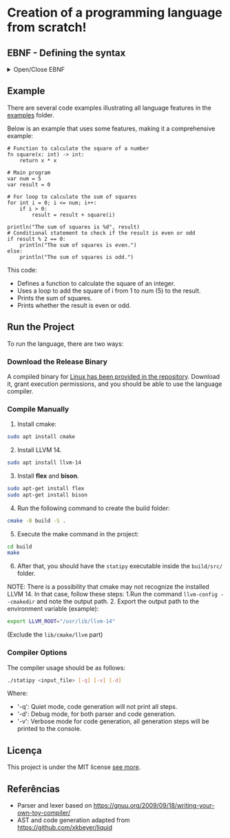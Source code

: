 # Creation of a programming language from scratch!

## EBNF - Defining the syntax

<details>
  <summary>Open/Close EBNF</summary>
  
```ebnf
PROGRAM = { STATEMENT } ;
STATEMENT = (VARIABLE_DECLARE, "\n" | ASSIGNMENT_STATEMENT, "\n" | IF_STATEMENT | WHILE_LOOP | FOR_LOOP | FUNCTION_DECLARE | RETURN_STATEMENT, "\n" | FUNCTION_CALL, "\n") ;

VARIABLE_DECLARE = (TYPE, IDENTIFIER, ["=", BOOL_EXPR] | "VAR", IDENTIFIER, "=", BOOL_EXPR) ;

ASSIGNMENT_STATEMENT = (IDENTIFIER, [ ARITHMETIC_OPERATOR ], "=", BOOL_EXPR | INC_DEC | BINOP_ASSIGN) ;
BINOP_ASSIGN = IDENTIFIER, ARITHMETIC_OPERATOR, "=", BOOL_EXPR;
INC_DEC = IDENTIFIER, ("++" | "--");

IF_STATEMENT = "if", BOOL_EXPR, ":", INDENTED_PROGRAM, ["else", ":", INDENTED_PROGRAM] ;

WHILE_LOOP = "while", BOOL_EXPR, ":", INDENTED_PROGRAM ;
FOR_LOOP = "for", (ASSIGNMENT_STATEMENT | VARIABLE_DECLARE), ";", BOOL_EXPR, ";", ASSIGNMENT_STATEMENT, ":", INDENTED_PROGRAM;

FUNCTION_DECLARE = "fn", IDENTIFIER, "(", [PARAMETER_LIST], ")", "->", TYPE, ":", INDENTED_PROGRAM ; 
PARAMETER_LIST = IDENTIFIER, ":", TYPE, { ",", IDENTIFIER, ":", TYPE} ;

RETURN_STATEMENT = "return", BOOL_EXPR ;

TYPE = "int" | "float" | "boolean" | "string";
COMPARISON = ( "==", ">", "<", ">=", "<=", "!=" );
BOOL_EXPR = BOOL_TERM, { "or", BOOL_TERM };
BOOL_TERM = REL_EXPR, { "and", REL_EXPR };
REL_EXPR = EXPR, { COMPARISON, EXPR };
EXPR = TERM, { ("+" | "-"), TERM };
TERM = FACTOR, { ( "*" | "/" | "%" ), FACTOR };
FACTOR = ( LITERAL | "(", BOOL_EXPR, ")" | "-" FACTOR | "!" FACTOR | IDENTIFIER "(" ARGUMENT_LIST ")" | IDENTIFIER);

LITERAL = INTEGER | FLOAT | BOOLEAN | STRING ;

ARITHMETIC_OPERATOR = "+" | "-" | "*" | "/" ;
BINARY_OPERATOR = ARITHMETIC_OPERATOR | "==" | "!=" | "<" | ">" | "<=" | ">=" ;
UNARY_OPERATOR = "-" | "!" ;

FUNCTION_CALL = IDENTIFIER, "(", [ARGUMENT_LIST], ")" ;
ARGUMENT_LIST = [ BOOL_EXPR ], { ",", BOOL_EXPR } ;

INDENTED_PROGRAM = "\n", INDENT, { STATEMENT }, DEDENT ;

LETTER = "a" | ... | "z" | "A" | ... | "Z" ;
DIGIT = "1" | "2" | "3" | "4" | "5" | "6" | "7" | "8" | "9" | "0" ;

IDENTIFIER = LETTER, { LETTER | DIGIT | "_" } ;
INTEGER = DIGIT, { DIGIT };
FLOAT = DIGIT, { DIGIT }, ".", { DIGIT };
BOOLEAN = "true" | "false" ;
STRING = `"`, { DIGIT | LETTER }, `"` ;

INDENT = "INDENT" ;  (* Token representing an increase in indentation level *)
DEDENT = "DEDENT" ;  (* Token representing a decrease in indentation level *) ;
```

</details>

## Example
There are several code examples illustrating all language features in the [examples](https://github.com/RicardoRibeiroRodrigues/APS-Linguagem/blob/main/examples/) folder.

Below is an example that uses some features, making it a comprehensive example:
```stp
# Function to calculate the square of a number
fn square(x: int) -> int:
    return x * x

# Main program
var num = 5
var result = 0

# For loop to calculate the sum of squares
for int i = 0; i <= num; i++:
    if i > 0:
        result = result + square(i)

println("The sum of squares is %d", result)
# Conditional statement to check if the result is even or odd
if result % 2 == 0:
    println("The sum of squares is even.")
else:
    println("The sum of squares is odd.")
```

This code:

- Defines a function to calculate the square of an integer.
- Uses a loop to add the square of i from 1 to num (5) to the result.
- Prints the sum of squares.
- Prints whether the result is even or odd.

## Run the Project

To run the language, there are two ways:

### Download the Release Binary

A compiled binary for [Linux has been provided in the repository](https://github.com/RicardoRibeiroRodrigues/APS-Linguagem/releases). Download it, grant execution permissions, and you should be able to use the language compiler.

### Compile Manually

1. Install cmake:
```bash
sudo apt install cmake
```
2. Install LLVM 14.
```bash
sudo apt install llvm-14
```
3. Install **flex** and **bison**.
```bash
sudo apt-get install flex
sudo apt-get install bison
```
4. Run the following command to create the build folder:
```bash
cmake -B build -S .
```
5. Execute the make command in the project:
```bash
cd build
make
```
6. After that, you should have the `statipy` executable inside the `build/src/` folder.

NOTE: There is a possibility that cmake may not recognize the installed LLVM 14. In that case, follow these steps:
1.Run the command `llvm-config --cmakedir` and note the output path.
2. Export the output path to the environment variable (example):
```bash
export LLVM_ROOT="/usr/lib/llvm-14"
```
(Exclude the `lib/cmake/llvm` part)

### Compiler Options

The compiler usage should be as follows:
```bash
./statipy <input_file> [-q] [-v] [-d]
```

Where:
- '-q': Quiet mode, code generation will not print all steps.
- '-d': Debug mode, for both parser and code generation.
- '-v': Verbose mode for code generation, all generation steps will be printed to the console.

## Licença

This project is under the MIT license [see more](LICENSE).

## Referências
- Parser and lexer based on https://gnuu.org/2009/09/18/writing-your-own-toy-compiler/
- AST and code generation adapted from https://github.com/xkbeyer/liquid
